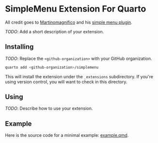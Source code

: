 # SimpleMenu Extension For Quarto

All credit goes to [Martinomagnifico](https://github.com/Martinomagnifico) and his [simple menu plugin](https://github.com/Martinomagnifico/reveal.js-simplemenu).

_TODO_: Add a short description of your extension.

## Installing

_TODO_: Replace the `<github-organization>` with your GitHub organization.

```bash
quarto add <github-organization>/simplemenu
```

This will install the extension under the `_extensions` subdirectory.
If you're using version control, you will want to check in this directory.

## Using

_TODO_: Describe how to use your extension.

## Example

Here is the source code for a minimal example: [example.qmd](example.qmd).

